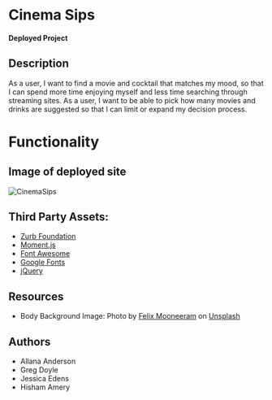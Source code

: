 # Cinema Sips

#### Deployed Project


## Description
As a user, I want to find a movie and cocktail that matches my mood, so that I can spend more time enjoying myself and less time searching through streaming sites. 
As a user, I want to be able to pick how many movies and drinks are suggested so that I can limit or expand my decision process.



# Functionality


## Image of deployed site
![CinemaSips](?raw=true "CinemaSips")

## Third Party Assets:
* [Zurb Foundation](https://get.foundation/)
* [Moment.js](https://momentjs.com/)
* [Font Awesome](https://fontawesome.com/)
* [Google Fonts](https://fonts.google.com/)
* [jQuery](https://jquery.com/)

## Resources
* Body Background Image: <span>Photo by <a href="https://unsplash.com/@felixmooneeram?utm_source=unsplash&amp;utm_medium=referral&amp;utm_content=creditCopyText">Felix Mooneeram</a> on <a href="https://unsplash.com/s/photos/movie-theatre?utm_source=unsplash&amp;utm_medium=referral&amp;utm_content=creditCopyText">Unsplash</a></span>

## Authors
* Allana Anderson
* Greg Doyle
* Jessica Edens
* Hisham Amery
